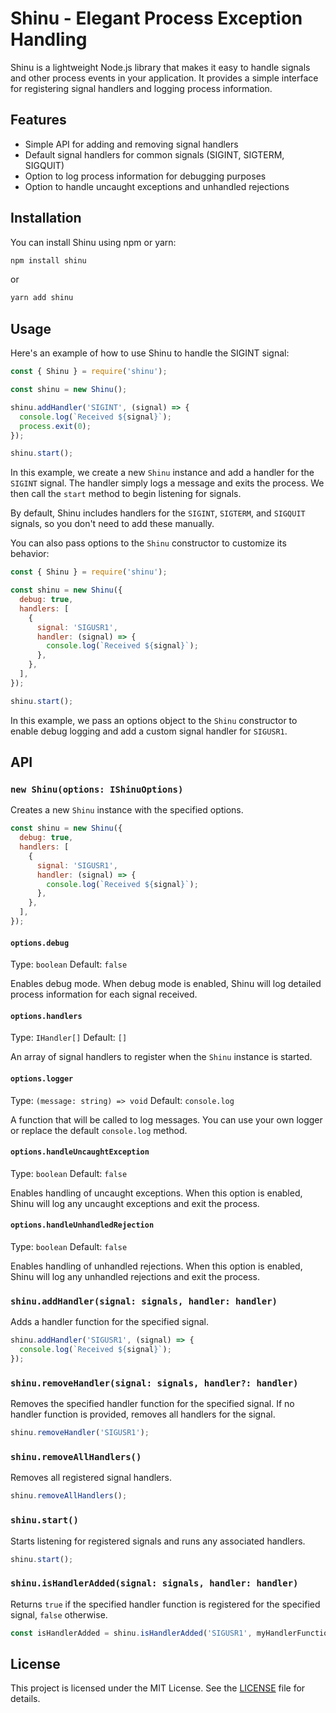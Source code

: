 # Shinu - Elegant Process Exception Handling

Shinu is a lightweight Node.js library that makes it easy to handle signals and other process events in your application. It provides a simple interface for registering signal handlers and logging process information.

## Features

- Simple API for adding and removing signal handlers
- Default signal handlers for common signals (SIGINT, SIGTERM, SIGQUIT)
- Option to log process information for debugging purposes
- Option to handle uncaught exceptions and unhandled rejections

## Installation

You can install Shinu using npm or yarn:

```bash
npm install shinu
```

or

```bash
yarn add shinu
```

## Usage

Here's an example of how to use Shinu to handle the SIGINT signal:

```js
const { Shinu } = require('shinu');

const shinu = new Shinu();

shinu.addHandler('SIGINT', (signal) => {
  console.log(`Received ${signal}`);
  process.exit(0);
});

shinu.start();
```

In this example, we create a new `Shinu` instance and add a handler for the `SIGINT` signal. The handler simply logs a message and exits the process. We then call the `start` method to begin listening for signals.

By default, Shinu includes handlers for the `SIGINT`, `SIGTERM`, and `SIGQUIT` signals, so you don't need to add these manually.

You can also pass options to the `Shinu` constructor to customize its behavior:

```js
const { Shinu } = require('shinu');

const shinu = new Shinu({
  debug: true,
  handlers: [
    {
      signal: 'SIGUSR1',
      handler: (signal) => {
        console.log(`Received ${signal}`);
      },
    },
  ],
});

shinu.start();
```

In this example, we pass an options object to the `Shinu` constructor to enable debug logging and add a custom signal handler for `SIGUSR1`.

## API

### `new Shinu(options: IShinuOptions)`

Creates a new `Shinu` instance with the specified options.

```js
const shinu = new Shinu({
  debug: true,
  handlers: [
    {
      signal: 'SIGUSR1',
      handler: (signal) => {
        console.log(`Received ${signal}`);
      },
    },
  ],
});
```

#### `options.debug`

Type: `boolean`
Default: `false`

Enables debug mode. When debug mode is enabled, Shinu will log detailed process information for each signal received.

#### `options.handlers`

Type: `IHandler[]`
Default: `[]`

An array of signal handlers to register when the `Shinu` instance is started.

#### `options.logger`

Type: `(message: string) => void`
Default: `console.log`

A function that will be called to log messages. You can use your own logger or replace the default `console.log` method.

#### `options.handleUncaughtException`

Type: `boolean`
Default: `false`

Enables handling of uncaught exceptions. When this option is enabled, Shinu will log any uncaught exceptions and exit the process.

#### `options.handleUnhandledRejection`

Type: `boolean`
Default: `false`

Enables handling of unhandled rejections. When this option is enabled, Shinu will log any unhandled rejections and exit the process.

### `shinu.addHandler(signal: signals, handler: handler)`

Adds a handler function for the specified signal.

```js
shinu.addHandler('SIGUSR1', (signal) => {
  console.log(`Received ${signal}`);
});
```

### `shinu.removeHandler(signal: signals, handler?: handler)`

Removes the specified handler function for the specified signal. If no handler function is provided, removes all handlers for the signal.

```js
shinu.removeHandler('SIGUSR1');
```

### `shinu.removeAllHandlers()`

Removes all registered signal handlers.

```js
shinu.removeAllHandlers();
```

### `shinu.start()`

Starts listening for registered signals and runs any associated handlers.

```js
shinu.start();
```

### `shinu.isHandlerAdded(signal: signals, handler: handler)`

Returns `true` if the specified handler function is registered for the specified signal, `false` otherwise.

```js
const isHandlerAdded = shinu.isHandlerAdded('SIGUSR1', myHandlerFunction);
```

## License

This project is licensed under the MIT License. See the [LICENSE](LICENSE) file for details.
